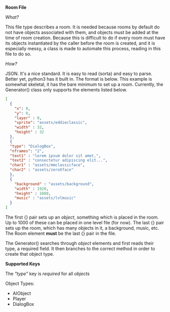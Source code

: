 **Room File**

*What?*

This file type describes a room.  It is needed because rooms by default do not have objects associated with them, and objects must be added at the time of room creation.
Because this is difficult to do if every room must have its objects instantiated by the caller before the room is created, and it is especially messy, a class is made to
automate this process, reading in this file to do so.

*How?*

JSON.  It's a nice standard.  It is easy to read (sorta) and easy to parse.  Better yet, python3 has it built in.
The format is below.  This example is somewhat skeletal, it has the bare minimum to set up a room.
Currently, the Generator() class only supports the elements listed below.
```json
[
  {
    "x": 0,
    "y": 0,
    "layer" : 0,
    "sprite": "assets/eddieclassic",
    "width" : 32,
    "height" : 32
  },
  {
  "type": "DialogBox",
  "nframes": "2",
  "text1" : "lorem ipsum dolor sit amet,",
  "text2" : "consectetur adipiscing elit...",
  "char1" : "assets/mmclassicface",
  "char2" : "assets/zeroXface"
  },
  {
    "background" : "assets/background",
    "width" : 1920,
    "height" : 1080,
    "music" : "assets/lvlmusic"
  }
]
```
The first {} pair sets up an _object_, something which is placed in the room.  Up to 1000 of these can be placed in one level file (for now).
The last {} pair sets up the _room_, which has many objects in it, a background, music, etc. The Room element **must** be the last {} pair in the file.

The Generator() searches through _object_ elements and first reads their type, a required field.  It then branches to the correct method in order to create that object type.

**Supported Keys**

The _"type"_ key is _required_ for all _objects_

Object Types:
- AIObject
- Player
- DialogBox
